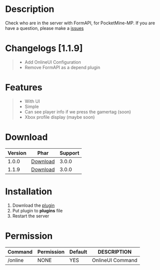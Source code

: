 # Description
Check who are in the server with FormAPI, for PocketMine-MP. If you are have a question, please make a [issues](https://github.com/Kylan1940/OnlineUI/issues/new)

# Changelogs [1.1.9]
>- Add OnlineUI Configuration
>- Remove FormAPI as a depend plugin

# Features
>- With UI
>- Simple
>- Can see player info if we press the gamertag (soon)
>- Xbox profile display (maybe soon)

# Download
| Version | Phar | Support |
|---|---|---|
| 1.0.0 | [Download](https://github.com/Kylan1940/OnlineUI/releases/download/OnlineUI/OnlineUI_v1.0.0.phar) | 3.0.0 |
| 1.1.9 | [Download](https://github.com/Kylan1940/OnlineUI/releases/download/OnlineUI/OnlineUI_v1.1.9.phar) | 3.0.0 |

# Installation
1. Download the [plugin](https://github.com/Kylan1940/OnlineUI/releases/download/OnlineUI/OnlineUI_v1.1.9.phar)
2. Put plugin to **plugins** file
3. Restart the server

# Permission
| Command | Permission | Default | DESCRIPTION |
|---|---|---|---|
| /online | NONE | YES | OnlineUI Command |
